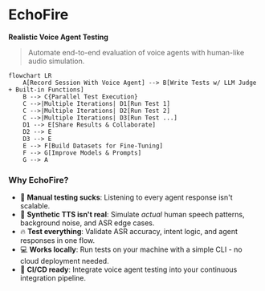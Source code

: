 # EchoFire 

**Realistic Voice Agent Testing**  

> Automate end-to-end evaluation of voice agents with human-like audio simulation.  

```mermaid
flowchart LR
    A[Record Session With Voice Agent] --> B[Write Tests w/ LLM Judge + Built-in Functions]
    B --> C{Parallel Test Execution}
    C -->|Multiple Iterations| D1[Run Test 1]
    C -->|Multiple Iterations| D2[Run Test 2]
    C -->|Multiple Iterations| D3[Run Test ...]
    D1 --> E[Share Results & Collaborate]
    D2 --> E
    D3 --> E
    E --> F[Build Datasets for Fine-Tuning]
    F --> G[Improve Models & Prompts]
    G --> A
```

### Why EchoFire?  
- 🚫 **Manual testing sucks**: Listening to every agent response isn't scalable.  
- 🤖 **Synthetic TTS isn't real**: Simulate *actual* human speech patterns, background noise, and ASR edge cases.  
- 🔥 **Test everything**: Validate ASR accuracy, intent logic, and agent responses in one flow.  
- 💻 **Works locally**: Run tests on your machine with a simple CLI - no cloud deployment needed.
- 🔄 **CI/CD ready**: Integrate voice agent testing into your continuous integration pipeline.